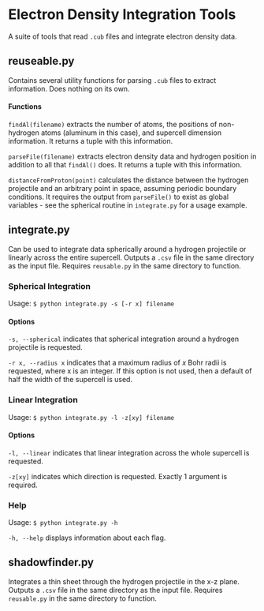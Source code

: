 # Electron Density Integration Tools

A suite of tools that read `.cub` files and integrate electron density data.

## reuseable.py

Contains several utility functions for parsing `.cub` files to extract information. Does nothing on its own.

#### Functions

`findAl(filename)` extracts the number of atoms, the positions of non-hydrogen atoms (aluminum in this case), and supercell dimension information. It returns a tuple with this information.

`parseFile(filename)` extracts electron density data and hydrogen position in addition to all that `findAl()` does. It returns a tuple with this information.

`distanceFromProton(point)` calculates the distance between the hydrogen projectile and an arbitrary point in space, assuming periodic boundary conditions. It requires the output from `parseFile()` to exist as global variables - see the spherical routine in `integrate.py` for a usage example.

## integrate.py

Can be used to integrate data spherically around a hydrogen projectile or linearly across the entire supercell. Outputs a `.csv` file in the same directory as the input file. Requires `reusable.py` in the same directory to function.

### Spherical Integration

Usage: `$ python integrate.py -s [-r x] filename`

#### Options

`-s, --spherical` indicates that spherical integration around a hydrogen projectile is requested.

`-r x, --radius x` indicates that a maximum radius of _x_ Bohr radii is requested, where x is an integer. If this option is not used, then a default of half the width of the supercell is used.

### Linear Integration

Usage: `$ python integrate.py -l -z[xy] filename`

#### Options

`-l, --linear` indicates that linear integration across the whole supercell is requested.

`-z[xy]` indicates which direction is requested. Exactly 1 argument is required.

### Help

Usage: `$ python integrate.py -h`

`-h, --help` displays information about each flag.

## shadowfinder.py

Integrates a thin sheet through the hydrogen projectile in the x-z plane. Outputs a `.csv` file in the same directory as the input file. Requires `reusable.py` in the same directory to function.